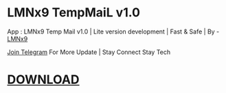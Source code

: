 # LMNx9 TempMaiL v1.0

App : LMNx9 Temp Mail v1.0 | Lite version development | Fast & Safe | By - [LMNx9](https://t.me/x_LMNx9)

[Join Telegram](https://t.me/TEAM_LMNx9) For More Update | Stay Connect Stay Tech


# [DOWNLOAD](https://github.com/LMNx9-JOHNY/TempMaiL.apk/raw/refs/heads/main/Temp_Mail_1.0.apk)
